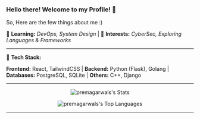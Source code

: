 ### Hello there! Welcome to my Profile! 👋  

So, Here are the few things about me :)

🌱 **Learning:** *DevOps, System Design* | 🔭 **Interests:** *CyberSec, Exploring Languages & Frameworks*

---

🌟 **Tech Stack:**  

**Frontend:** React, TailwindCSS | **Backend:** Python (Flask), Golang | **Databases:** PostgreSQL, SQLite | **Others:** C++, Django  

---

<div align="center">

![premagarwals's Stats](https://github-readme-stats.vercel.app/api?username=premagarwals&theme=tokyonight&show_icons=true&hide_border=false&count_private=true)  

![premagarwals's Top Languages](https://github-readme-stats.vercel.app/api/top-langs/?username=premagarwals&theme=tokyonight&show_icons=true&hide_border=false&hide=html)

</div>

---

